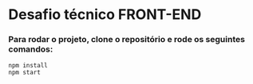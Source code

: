 # Desafio técnico FRONT-END

### Para rodar o projeto, clone o repositório e rode os seguintes comandos: 

`npm install` <br>
`npm start`